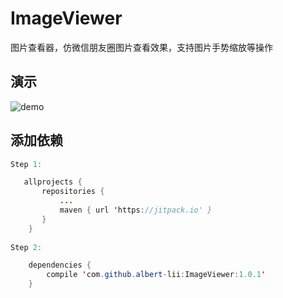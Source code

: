 # ImageViewer
图片查看器，仿微信朋友圈图片查看效果，支持图片手势缩放等操作

## 演示
![demo](https://github.com/albert-lii/ImageViewer/blob/master/screenshot/demo.gif)

## 添加依赖
```java
Step 1:

   allprojects {
       repositories {
           ...
           maven { url 'https://jitpack.io' }
       }
    }
    
Step 2:

    dependencies {
        compile 'com.github.albert-lii:ImageViewer:1.0.1'
    }
```
